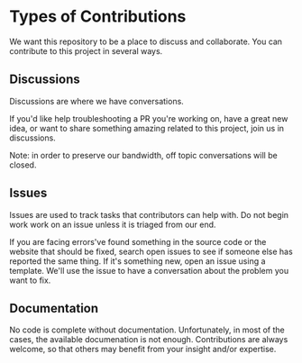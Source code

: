 # Types of Contributions

We want this repository to be a place to discuss and collaborate. You can contribute to this project in several ways.

## Discussions

Discussions are where we have conversations.

If you'd like help troubleshooting a PR you're working on, have a great new idea, or want to share something amazing related to this project, join us in discussions.

Note: in order to preserve our bandwidth, off topic conversations will be closed.

## Issues

Issues are used to track tasks that contributors can help with. Do not begin work work on an issue unless it is triaged from our end.

If you are facing errors've found something in the source code or the website that should be fixed, search open issues to see if someone else has reported the same thing. If it's something new, open an issue using a template. We'll use the issue to have a conversation about the problem you want to fix.

## Documentation

No code is complete without documentation. Unfortunately, in most of the cases, the available documenation is not enough. Contributions are always welcome, so that others may benefit from your insight and/or expertise.
